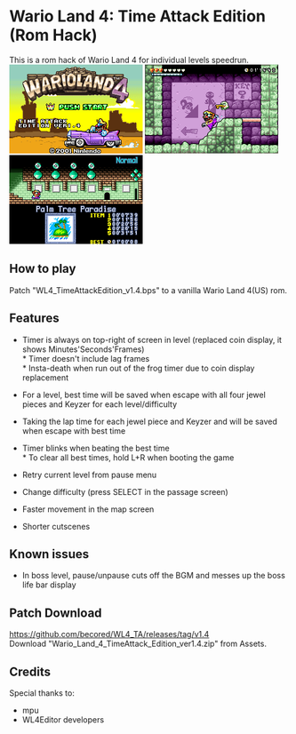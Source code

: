 # Wario Land 4: Time Attack Edition (Rom Hack)
This is a rom hack of Wario Land 4 for individual levels speedrun.  
![pic01](images/pic01.png) ![pic02](images/pic02.png) ![pic03](images/pic03.png)

## How to play
Patch "WL4_TimeAttackEdition_v1.4.bps" to a vanilla Wario Land 4(US) rom.  
  
## Features  
- Timer is always on top-right of screen in level (replaced coin display, it shows Minutes'Seconds'Frames)  
\* Timer doesn't include lag frames  
\* Insta-death when run out of the frog timer due to coin display replacement  
  
- For a level, best time will be saved when escape with all four jewel pieces and Keyzer for each level/difficulty  
- Taking the lap time for each jewel piece and Keyzer and will be saved when escape with best time  
- Timer blinks when beating the best time  
\* To clear all best times, hold L+R when booting the game  
  
- Retry current level from pause menu  
- Change difficulty (press SELECT in the passage screen)  
- Faster movement in the map screen  
- Shorter cutscenes  
  
## Known issues  
- In boss level, pause/unpause cuts off the BGM and messes up the boss life bar display   
  
## Patch Download
https://github.com/becored/WL4_TA/releases/tag/v1.4  
Download "Wario_Land_4_TimeAttack_Edition_ver1.4.zip" from Assets.
  
## Credits
Special thanks to:  
- mpu  
- WL4Editor developers  
